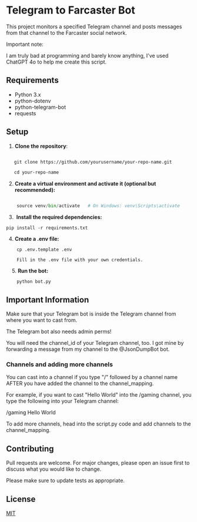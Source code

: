 # Telegram to Farcaster Bot

This project monitors a specified Telegram channel and posts messages from that channel to the Farcaster social network.

Important note:

I am truly bad at programming and barely know anything, I've used ChatGPT 4o to help me create this script.
## Requirements

- Python 3.x
- python-dotenv
- python-telegram-bot
- requests
## Setup
  
1. **Clone the repository**:

```sh

   git clone https://github.com/yourusername/your-repo-name.git

   cd your-repo-name
```

2. **Create a virtual environment and activate it (optional but recommended):**

```python -m venv venv

    source venv/bin/activate   # On Windows: venv\Scripts\activate
```

3.  **Install the required dependencies:**

```
pip install -r requirements.txt
```

4. **Create a .env file:**

```
    cp .env.template .env

    Fill in the .env file with your own credentials.
```
    
5. **Run the bot:**

```
    python bot.py
```

## Important Information

Make sure that your Telegram bot is inside the Telegram channel from where you want to cast from.

The Telegram bot also needs admin perms!

You will need the channel_id of your Telegram channel, too.
I got mine by forwarding a message from my channel to the @JsonDumpBot bot.

### Channels and adding more channels

You can cast into a channel if you type "/" followed by a channel name AFTER you have added the channel to the channel_mapping.

For example, if you want to cast "Hello World" into the /gaming channel, you type the following into your Telegram channel:

/gaming Hello World

To add more channels, head into the script.py code and add channels to the channel_mapping.
## Contributing

Pull requests are welcome. For major changes, please open an issue first to discuss what you would like to change.

Please make sure to update tests as appropriate.
## License

[MIT](https://opensource.org/license/mit)